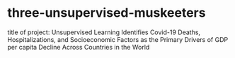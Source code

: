 # three-unsupervised-muskeeters

title of project: Unsupervised Learning Identifies Covid-19 Deaths, Hospitalizations, and Socioeconomic Factors as the Primary Drivers of GDP per capita Decline Across Countries in the World